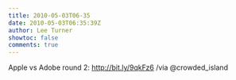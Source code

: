 ```yaml
---
title: 2010-05-03T06-35
date: 2010-05-03T06:35:39Z
author: Lee Turner
showtoc: false
comments: true
---
```


Apple vs Adobe round 2: http://bit.ly/9qkFz6 /via @crowded_island

